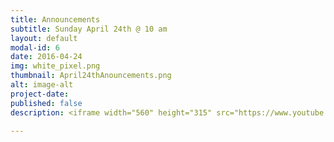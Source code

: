 ```yaml
---
title: Announcements
subtitle: Sunday April 24th @ 10 am
layout: default
modal-id: 6
date: 2016-04-24
img: white_pixel.png
thumbnail: April24thAnouncements.png
alt: image-alt
project-date:
published: false
description: <iframe width="560" height="315" src="https://www.youtube.com/embed/LIOqgZ-mrkY" frameborder="0" allowfullscreen></iframe>

---
```

